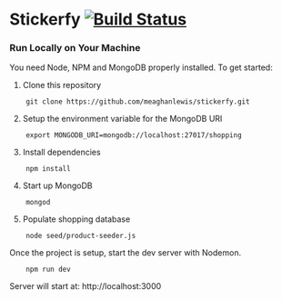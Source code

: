 # Stickerfy [![Build Status](https://travis-ci.org/thechrise/stickerfy.svg?branch=master)](https://travis-ci.org/thechrise/stickerfy)

### Run Locally on Your Machine
You need Node, NPM and MongoDB properly installed. To get started:

1. Clone this repository
``` shell
    git clone https://github.com/meaghanlewis/stickerfy.git
```
2. Setup the environment variable for the MongoDB URI
``` shell
    export MONGODB_URI=mongodb://localhost:27017/shopping
```
3. Install dependencies
``` shell
    npm install
```

4. Start up MongoDB
``` shell
    mongod
```

5. Populate shopping database
``` shell
    node seed/product-seeder.js
```
Once the project is setup, start the dev server with Nodemon.
``` shell
    npm run dev
```
Server will start at: http://localhost:3000
